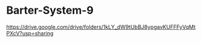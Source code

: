 # Barter-System-9
https://drive.google.com/drive/folders/1kLY_dW9tUbBJ8ypgavKUFFFyVqMtPXcV?usp=sharing
